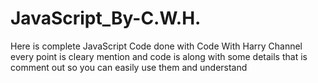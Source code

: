 # JavaScript_By-C.W.H.
Here is complete JavaScript Code done with Code With Harry Channel every point is cleary mention and code is along with some details that is comment out so you can easily use them and understand
